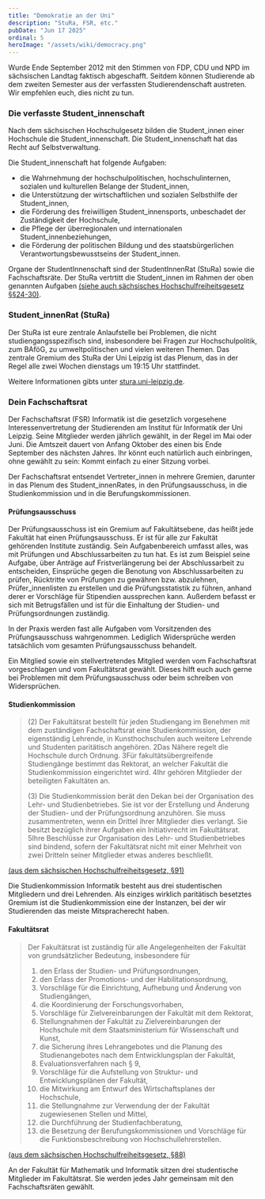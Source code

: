 ```yaml
---
title: "Demokratie an der Uni"
description: "StuRa, FSR, etc."
pubDate: "Jun 17 2025"
ordinal: 5
heroImage: "/assets/wiki/democracy.png"
---
```


Wurde Ende September 2012 mit den Stimmen von FDP, CDU und NPD im sächsischen Landtag faktisch abgeschafft. Seitdem können Studierende ab dem zweiten Semester aus der verfassten Studierendenschaft austreten. Wir empfehlen euch, dies nicht zu tun.

### Die verfasste Student_innenschaft

Nach dem sächsischen Hochschulgesetz bilden die Student_innen einer Hochschule die Student_innenschaft. Die Student_innenschaft hat das Recht auf Selbstverwaltung.

Die Student_innenschaft hat folgende Aufgaben:

- die Wahrnehmung der hochschulpolitischen, hochschulinternen, sozialen und kulturellen Belange der Student_innen,
- die Unterstützung der wirtschaftlichen und sozialen Selbsthilfe der Student_innen,
- die Förderung des freiwilligen Student_innensports, unbeschadet der Zuständigkeit der Hochschule,
- die Pflege der überregionalen und internationalen Student_innenbeziehungen,
- die Förderung der politischen Bildung und des staatsbürgerlichen Verantwortungsbewusstseins der Student_innen.

Organe der StudentInnenschaft sind der StudentInnenRat (StuRa) sowie die Fachschaftsräte. Der StuRa vertrtitt die Student_innen im Rahmen der oben genannten Aufgaben [(siehe auch sächsisches Hochschulfreiheitsgesetz §§24-30)](https://www.revosax.sachsen.de/vorschrift/10562-Saechsisches_Hochschulfreiheitsgesetz#p24).

### Student_innenRat (StuRa)

Der StuRa ist eure zentrale Anlaufstelle bei Problemen, die nicht studiengangsspezifisch sind, insbesondere bei Fragen zur Hochschulpolitik, zum BAföG, zu umweltpolitischen und vielen weiteren Themen. Das zentrale Gremium des StuRa der Uni Leipzig ist das Plenum, das in der Regel alle zwei Wochen dienstags um 19:15 Uhr stattfindet.

Weitere Informationen gibts unter [stura.uni-leipzig.de](https://stura.uni-leipzig.de).

### Dein Fachschaftsrat

Der Fachschaftsrat (FSR) Informatik ist die gesetzlich vorgesehene Interessenvertretung der Studierenden am Institut für Informatik der Uni Leipzig. Seine Mitglieder werden jährlich gewählt, in der Regel im Mai oder Juni. Die Amtszeit dauert von Anfang Oktober des einen bis Ende September des nächsten Jahres. Ihr könnt euch natürlich auch einbringen, ohne gewählt zu sein: Kommt einfach zu einer Sitzung vorbei.

Der Fachschaftsrat entsendet Vertreter_innen in mehrere Gremien, darunter in das Plenum des Student_innenRates, in den Prüfungsausschuss, in die Studienkommission und in die Berufungskommissionen.

#### Prüfungsausschuss

Der Prüfungsausschuss ist ein Gremium auf Fakultätsebene, das heißt jede Fakultät hat einen Prüfungsausschuss. Er ist für alle zur Fakultät gehörenden Institute zuständig. Sein Aufgabenbereich umfasst alles, was mit Prüfungen und Abschlussarbeiten zu tun hat. Es ist zum Beispiel seine Aufgabe, über Anträge auf Fristverlängerung bei der Abschlussarbeit zu entscheiden, Einsprüche gegen die Benotung von Abschlussarbeiten zu prüfen, Rücktritte von Prüfungen zu gewähren bzw. abzulehnen, Prüfer_innenlisten zu erstellen und die Prüfungsstatistik zu führen, anhand derer er Vorschläge für Stipendien aussprechen kann. Außerdem befasst er sich mit Betrugsfällen und ist für die Einhaltung der Studien- und Prüfungsordnungen zuständig.

In der Praxis werden fast alle Aufgaben vom Vorsitzenden des Prüfungsausschuss wahrgenommen. Lediglich Widersprüche werden tatsächlich vom gesamten Prüfungsausschuss behandelt.

Ein Mitglied sowie ein stellvertretendes Mitglied werden vom Fachschaftsrat vorgeschlagen und vom Fakultätsrat gewählt. Dieses hilft euch auch gerne bei Problemen mit dem Prüfungsausschuss oder beim schreiben von Widersprüchen.

#### Studienkommission

> (2) Der Fakultätsrat bestellt für jeden Studiengang im Benehmen mit dem zuständigen Fachschaftsrat eine Studienkommission, der eigenständig Lehrende, in Kunsthochschulen auch weitere Lehrende und Studenten paritätisch angehören. 2Das Nähere regelt die Hochschule durch Ordnung. 3Für fakultätsübergreifende Studiengänge bestimmt das Rektorat, an welcher Fakultät die Studienkommission eingerichtet wird. 4Ihr gehören Mitglieder der beteiligten Fakultäten an.
>
> (3) Die Studienkommission berät den Dekan bei der Organisation des Lehr- und Studienbetriebes. Sie ist vor der Erstellung und Änderung der Studien- und der Prüfungsordnung anzuhören. Sie muss zusammentreten, wenn ein Drittel ihrer Mitglieder dies verlangt. Sie besitzt bezüglich ihrer Aufgaben ein Initiativrecht im Fakultätsrat. 5Ihre Beschlüsse zur Organisation des Lehr- und Studienbetriebes sind bindend, sofern der Fakultätsrat nicht mit einer Mehrheit von zwei Dritteln seiner Mitglieder etwas anderes beschließt.

[(aus dem sächsischen Hochschulfreiheitsgesetz, §91)](https://www.revosax.sachsen.de/vorschrift/10562-Saechsisches_Hochschulfreiheitsgesetz#p91)

Die Studienkommission Informatik besteht aus drei studentischen Mitgliedern und drei Lehrenden. Als einziges wirklich paritätisch besetztes Gremium ist die Studienkommission eine der Instanzen, bei der wir Studierenden das meiste Mitspracherecht haben.

#### Fakultätsrat

> Der Fakultätsrat ist zuständig für alle Angelegenheiten der Fakultät von grundsätzlicher Bedeutung, insbesondere für
>
> 1. den Erlass der Studien- und Prüfungsordnungen,
> 2. den Erlass der Promotions- und der Habilitationsordnung,
> 3. Vorschläge für die Einrichtung, Aufhebung und Änderung von Studiengängen,
> 4. die Koordinierung der Forschungsvorhaben,
> 5. Vorschläge für Zielvereinbarungen der Fakultät mit dem Rektorat,
> 6. Stellungnahmen der Fakultät zu Zielvereinbarungen der Hochschule mit dem Staatsministerium für Wissenschaft und Kunst,
> 7. die Sicherung ihres Lehrangebotes und die Planung des Studienangebotes nach dem Entwicklungsplan der Fakultät,
> 8. Evaluationsverfahren nach § 9,
> 9. Vorschläge für die Aufstellung von Struktur- und Entwicklungsplänen der Fakultät,
> 10. die Mitwirkung am Entwurf des Wirtschaftsplanes der Hochschule,
> 11. die Stellungnahme zur Verwendung der der Fakultät zugewiesenen Stellen und Mittel,
> 12. die Durchführung der Studienfachberatung,
> 13. die Besetzung der Berufungskommissionen und Vorschläge für die Funktionsbeschreibung von Hochschullehrerstellen.

[(aus dem sächsischen Hochschulfreiheitsgesetz, §88)](https://www.revosax.sachsen.de/vorschrift/10562-Saechsisches_Hochschulfreiheitsgesetz#p88)

An der Fakultät für Mathematik und Informatik sitzen drei studentische Mitglieder im Fakultätsrat. Sie werden jedes Jahr gemeinsam mit den Fachschaftsräten gewählt.

